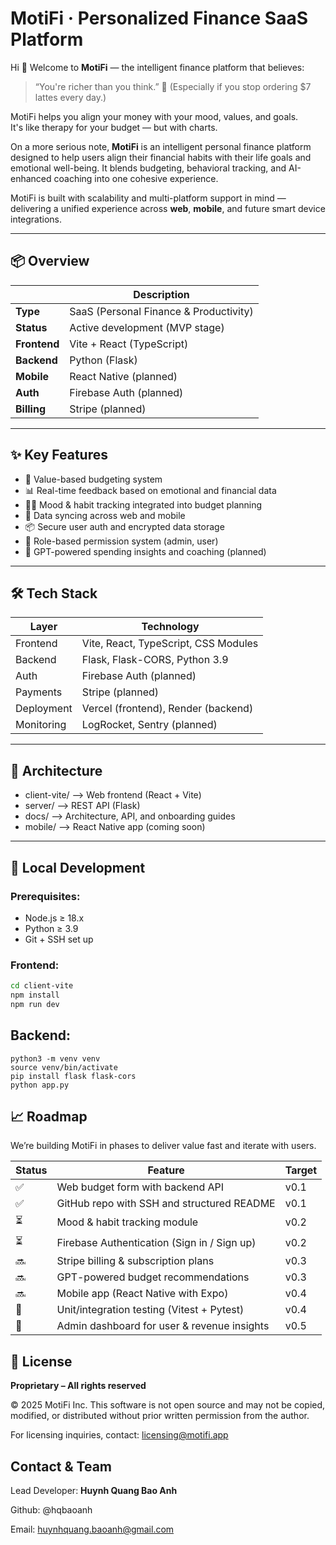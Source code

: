 # MotiFi · Personalized Finance SaaS Platform

Hi 👋 Welcome to **MotiFi** — the intelligent finance platform that believes:

> “You're richer than you think.” 💸 (Especially if you stop ordering $7 lattes every day.)

MotiFi helps you align your money with your mood, values, and goals.  
It's like therapy for your budget — but with charts.

On a more serious note, **MotiFi** is an intelligent personal finance platform designed to help users align their financial habits with their life goals and emotional well-being. It blends budgeting, behavioral tracking, and AI-enhanced coaching into one cohesive experience.

MotiFi is built with scalability and multi-platform support in mind — delivering a unified experience across **web**, **mobile**, and future smart device integrations.

---

## 📦 Overview

|              | Description                               |
|--------------|-------------------------------------------|
| **Type**     | SaaS (Personal Finance & Productivity)    |
| **Status**   | Active development (MVP stage)            |
| **Frontend** | Vite + React (TypeScript)                 |
| **Backend**  | Python (Flask)                            |
| **Mobile**   | React Native (planned)                    |
| **Auth**     | Firebase Auth (planned)                   |
| **Billing**  | Stripe (planned)                          |

---

## ✨ Key Features

- 🧠 Value-based budgeting system
- 📊 Real-time feedback based on emotional and financial data
- 🧘‍♀️ Mood & habit tracking integrated into budget planning
- 🔁 Data syncing across web and mobile
- 📦 Secure user auth and encrypted data storage
- 🔐 Role-based permission system (admin, user)
- 🤖 GPT-powered spending insights and coaching (planned)

---

## 🛠️ Tech Stack

| Layer     | Technology                     |
|-----------|--------------------------------|
| Frontend  | Vite, React, TypeScript, CSS Modules |
| Backend   | Flask, Flask-CORS, Python 3.9  |
| Auth      | Firebase Auth (planned)        |
| Payments  | Stripe (planned)               |
| Deployment | Vercel (frontend), Render (backend) |
| Monitoring | LogRocket, Sentry (planned)   |

---

## 🧭 Architecture

- client-vite/   –> Web frontend (React + Vite)
- server/        –> REST API (Flask)
- docs/          –> Architecture, API, and onboarding guides
- mobile/        –> React Native app (coming soon)

---

## 🧪 Local Development

### Prerequisites:
- Node.js ≥ 18.x
- Python ≥ 3.9
- Git + SSH set up

### Frontend:
```bash
cd client-vite
npm install
npm run dev 
```
## Backend: 
```cd server
python3 -m venv venv
source venv/bin/activate
pip install flask flask-cors
python app.py
```

## 📈 Roadmap

We’re building MotiFi in phases to deliver value fast and iterate with users.

| Status | Feature                                      | Target |
|--------|----------------------------------------------|--------|
| ✅     | Web budget form with backend API             | v0.1   |
| ✅     | GitHub repo with SSH and structured README   | v0.1   |
| ⏳     | Mood & habit tracking module                 | v0.2   |
| ⏳     | Firebase Authentication (Sign in / Sign up)  | v0.2   |
| 🔜     | Stripe billing & subscription plans          | v0.3   |
| 🔜     | GPT-powered budget recommendations           | v0.3   |
| 🔜     | Mobile app (React Native with Expo)          | v0.4   |
| 🧪     | Unit/integration testing (Vitest + Pytest)   | v0.4   |
| 🧭     | Admin dashboard for user & revenue insights  | v0.5   |

## 📄 License

**Proprietary – All rights reserved**

© 2025 MotiFi Inc. This software is not open source and may not be copied, modified, or distributed without prior written permission from the author.

For licensing inquiries, contact: licensing@motifi.app

## Contact & Team 
Lead Developer: **Huynh Quang Bao Anh**

Github: @hqbaoanh

Email: huynhquang.baoanh@gmail.com 

